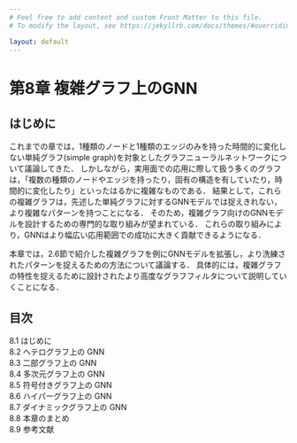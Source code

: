 ```yaml
---
# Feel free to add content and custom Front Matter to this file.
# To modify the layout, see https://jekyllrb.com/docs/themes/#overriding-theme-defaults

layout: default
---
```

<h1>第8章 複雑グラフ上のGNN</h1>

<h2>はじめに</h2>
これまでの章では，1種類のノードと1種類のエッジのみを持った時間的に変化しない単純グラフ(simple graph)を対象としたグラフニューラルネットワークについて議論してきた． しかしながら，実用面での応用に際して扱う多くのグラフは，「複数の種類のノードやエッジを持ったり，固有の構造を有していたり，時間的に変化したり」といったはるかに複雑なものである． 結果として，これらの複雑グラフは，先述した単純グラフに対するGNNモデルでは捉えきれない，より複雑なパターンを持つことになる． そのため，複雑グラフ向けのGNNモデルを設計するための専門的な取り組みが望まれている． これらの取り組みにより，GNNはより幅広い応用範囲での成功に大きく貢献できるようになる．

本章では，2.6節で紹介した複雑グラフを例にGNNモデルを拡張し，より洗練されたパターンを捉えるための方法について議論する． 具体的には，複雑グラフの特性を捉えるために設計されたより高度なグラフフィルタについて説明していくことになる．

<h2>目次</h2>
<ul style="list-style-type: none; padding-left:0;">
  <li>8.1 はじめに</li>
  <li>8.2 ヘテログラフ上の GNN</li>
  <li>8.3 二部グラフ上の GNN</li>
  <li>8.4 多次元グラフ上の GNN</li>
  <li>8.5 符号付きグラフ上の GNN</li>
  <li>8.6 ハイパーグラフ上の GNN</li>
  <li>8.7 ダイナミックグラフ上の GNN</li>
  <li>8.8 本章のまとめ</li>
  <li>8.9 参考文献</li>
</ul>
